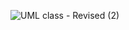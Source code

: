 ![UML class - Revised (2)](https://user-images.githubusercontent.com/73769340/194870657-56fe3995-43da-4773-816c-41be7aef63e9.png)
